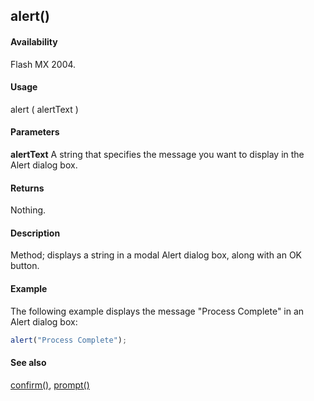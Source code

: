## alert()

#### Availability

Flash MX 2004.

#### Usage

alert ( alertText )

#### Parameters

**alertText** A string that specifies the message you want to display in the Alert dialog box.

#### Returns

Nothing.

#### Description

Method; displays a string in a modal Alert dialog box, along with an OK button.

#### Example

The following example displays the message "Process Complete" in an Alert dialog box:
```javascript
alert("Process Complete");

```
#### See also

[confirm()](../Top-Level_Functions_and_Methods/confirm.md), [prompt()](../Top-Level_Functions_and_Methods/prompt.md)
